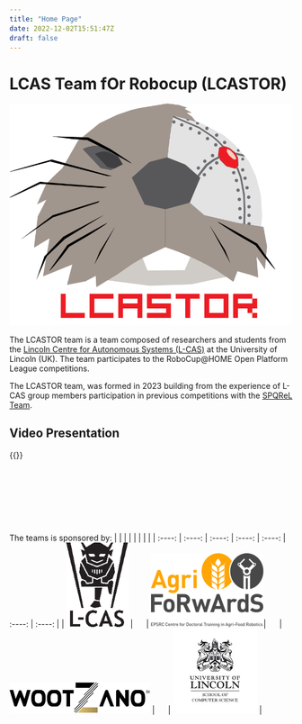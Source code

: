 ```yaml
---
title: "Home Page"
date: 2022-12-02T15:51:47Z
draft: false 
---
```


# LCAS Team fOr Robocup (LCASTOR)

![Team Logos](/LCASTOR_image.png)

The LCASTOR team is a team composed of researchers and students from the [Lincoln Centre for Autonomous Systems (L-CAS)](https://lcas.lincoln.ac.uk/) at the University of Lincoln (UK). The team participates to the RoboCup@HOME Open Platform League competitions. 

The LCASTOR team, was formed in 2023 building from the experience of L-CAS group members participation in previous competitions with the [SPQReL Team](https://sites.google.com/dis.uniroma1.it/spqrel/home).


## Video Presentation

{{<youtube AgPa2mmv3yM>}}


 <br><br>
---
 <br><br>
The teams is sponsored by:
|  | | | | | | |
| :----: | :----: | :----: | :----: | :----: | :----: | :----: |
| [![LCAS](/lcas_small.png)](https://lcas.lincoln.ac.uk) | &nbsp;&nbsp;&nbsp;&nbsp; | [![CDT](/AgriForwards_small.jpg)](https://agriforwards-cdt.blogs.lincoln.ac.uk/)| &nbsp;&nbsp;&nbsp;&nbsp; | [![Wootzano](/wootzano-small.jpg)](https://www.wootzano.com/) | &nbsp;&nbsp;&nbsp;&nbsp; | [![SoCS](/SoCS_small.jpg)](https://www.lincoln.ac.uk/socs/) |
<!-- | [School of CS, UoL](https://www.lincoln.ac.uk/socs/) | [L-CAS](https://lcas.lincoln.ac.uk) | [AgriForwards CDT](https://agriforwards-cdt.blogs.lincoln.ac.uk/) | -->

 <br><br>
